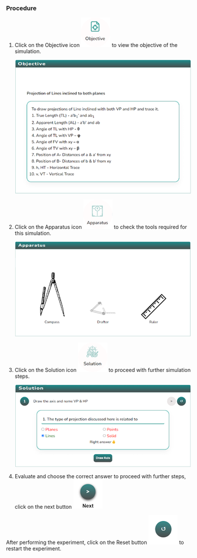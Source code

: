 ### Procedure

1. Click on the Objective icon <img src="images/objecticon.png" alt="Alt text"> to view the objective of the simulation.

   ![Alt text](images/objectscreen.png)

2. Click on the Apparatus icon <img src="images/apparatus-icon.png" alt="Alt text"> to check the tools required for this simulation.

   ![Alt text](images/appratus_screen.png)

3. Click on the Solution icon <img src="images/solutions-icon.png" alt="Alt text"> to proceed with further simulation steps.

   ![Alt text](images/solution_screen.png)

4. Evaluate and choose the correct answer to proceed with further steps, click on the next button <img src="images/nextButton-icon.png" alt="Alt text">

After performing the experiment, click on the Reset button <img src="images/resetButton-icon.png" alt="Alt text"> to restart the experiment.
